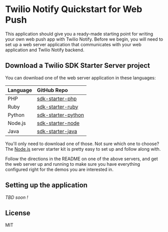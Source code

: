# Twilio Notify Quickstart for Web Push

This application should give you a ready-made starting point for writing your
own web push app with Twilio Notify. Before we begin, you will need to set up a
web server application that communicates with your web application and Twilio Notify backend.

## Download a Twilio SDK Starter Server project

You can download one of the web server application in these languages:

| Language  | GitHub Repo |
| :-------------  |:------------- |
PHP | [sdk-starter-php](https://github.com/TwilioDevEd/sdk-starter-php/)
Ruby | [sdk-starter-ruby](https://github.com/TwilioDevEd/sdk-starter-ruby/)
Python | [sdk-starter-python](https://github.com/TwilioDevEd/sdk-starter-python/)
Node.js | [sdk-starter-node](https://github.com/TwilioDevEd/sdk-starter-node/)
Java | [sdk-starter-java](https://github.com/TwilioDevEd/sdk-starter-java/)

You'll only need to download one of those. Not sure which one to choose?
The [Node.js](https://github.com/TwilioDevEd/sdk-starter-node/) server starter kit
is pretty easy to set up and follow along with.

Follow the directions in the README on one of the above servers, and get the web server up
and running to make sure you have everything configured right for the demos you are interested in.

## Setting up the application

*TBD soon !*

## License

MIT
